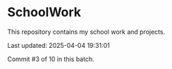 # SchoolWork

This repository contains my school work and projects.

Last updated: 2025-04-04 19:31:01

Commit #3 of 10 in this batch.